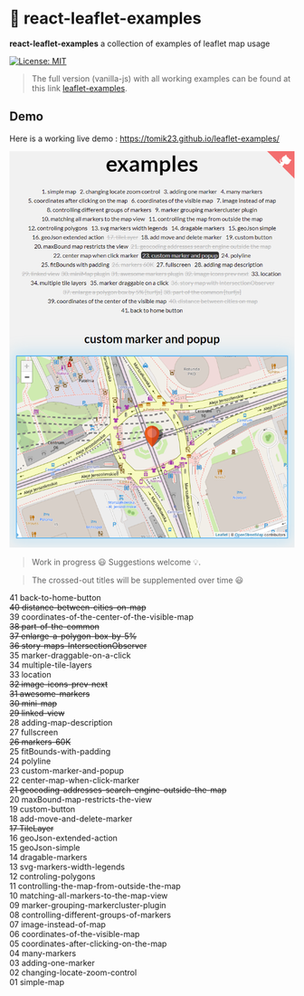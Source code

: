 # :maple_leaf: react-leaflet-examples
**react-leaflet-examples** a collection of examples of leaflet map usage

[![License: MIT](https://img.shields.io/badge/License-MIT-blue.svg)](https://opensource.org/licenses/MIT)

> The full version (vanilla-js) with all working examples can be found at this link [leaflet-examples](https://github.com/tomik23/react-leaflet-examples).

## Demo
Here is a working live demo : https://tomik23.github.io/leaflet-examples/


<img src="./src/data/leaflet.png">

> Work in progress :smiley: Suggestions welcome :bulb:.

> The crossed-out titles will be supplemented over time :smiley:

41 back-to-home-button  
~~40 distance-between-cities-on-map~~  
39 coordinates-of-the-center-of-the-visible-map  
~~38 part-of-the-common~~  
~~37 enlarge-a-polygon-box-by-5%~~  
~~36 story-maps-IntersectionObserver~~  
35 marker-draggable-on-a-click  
34 multiple-tile-layers  
33 location  
~~32 image-icons-prev-next~~  
~~31 awesome-markers~~  
~~30 mini-map~~  
~~29 linked-view~~  
28 adding-map-description  
27 fullscreen  
~~26 markers-60K~~  
25 fitBounds-with-padding  
24 polyline  
23 custom-marker-and-popup  
22 center-map-when-click-marker  
~~21 geocoding-addresses-search-engine-outside-the-map~~   
20 maxBound-map-restricts-the-view  
19 custom-button  
18 add-move-and-delete-marker  
~~17 TileLayer~~  
16 geoJson-extended-action   
15 geoJson-simple  
14 dragable-markers  
13 svg-markers-width-legends  
12 controling-polygons  
11 controlling-the-map-from-outside-the-map  
10 matching-all-markers-to-the-map-view    
09 marker-grouping-markercluster-plugin  
08 controlling-different-groups-of-markers  
07 image-instead-of-map  
06 coordinates-of-the-visible-map  
05 coordinates-after-clicking-on-the-map  
04 many-markers  
03 adding-one-marker  
02 changing-locate-zoom-control  
01 simple-map  